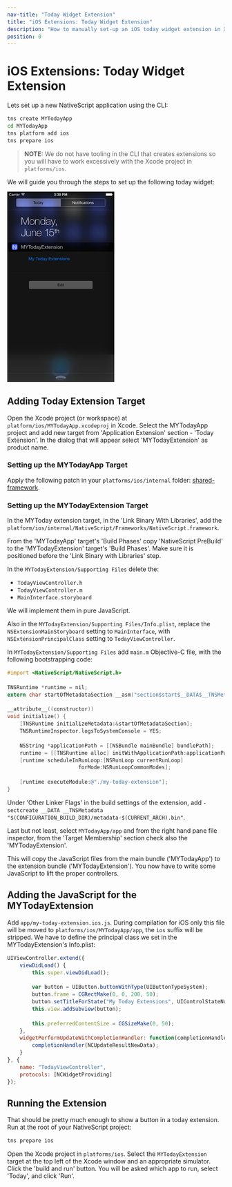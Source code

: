```yaml
---
nav-title: "Today Widget Extension"
title: "iOS Extensions: Today Widget Extension"
description: "How to manually set-up an iOS today widget extension in Xcode."
position: 0
---
```


# iOS Extensions: Today Widget Extension
Lets set up a new NativeScript application using the CLI:
```bash
tns create MYTodayApp
cd MYTodayApp
tns platform add ios
tns prepare ios
```

> **NOTE:** We do not have tooling in the CLI that creates extensions so you will have to work excessively with the Xcode project in `platforms/ios`.

We will guide you through the steps to set up the following today widget:

![TodayExtension-Button.png](TodayExtension-Button.png)

## Adding Today Extension Target
Open the Xcode project (or workspace) at `platform/ios/MYTodayApp.xcodeproj` in Xcode. Select the MYTodayApp project and add new target from 'Application Extension' section - 'Today Extension'. In the dialog that will appear select 'MYTodayExtension' as product name.

### Setting up the MYTodayApp Target
Apply the following patch in your `platforms/ios/internal` folder: [shared-framework](https://github.com/NativeScript/ios-runtime/compare/jasssonpet/shared-framework).

### Setting up the MYTodayExtension Target
In the MYToday extension target, in the 'Link Binary With Libraries', add the `platform/ios/internal/NativeScript/Frameworks/NativeScript.framework`.

From the 'MYTodayApp' target's 'Build Phases' copy 'NativeScript PreBuild' to the 'MYTodayExtension' target's 'Build Phases'. Make sure it is positioned before the 'Link Binary with Libraries' step.

In the `MYTodayExtension/Supporting Files` delete the:
 - `TodayViewController.h`
 - `TodayViewController.m`
 - `MainInterface.storyboard`

We will implement them in pure JavaScript.

Also in the `MYTodayExtension/Supporting Files/Info.plist`, replace the `NSExtensionMainStoryboard` setting to `MainInterface`, with `NSExtensionPrincipalClass` setting to `TodayViewController`.

In `MYTodayExtension/Supporting Files` add `main.m` Objective-C file, with the following bootstrapping code:
``` Objective-C
#import <NativeScript/NativeScript.h>

TNSRuntime *runtime = nil;
extern char startOfMetadataSection __asm("section$start$__DATA$__TNSMetadata");

__attribute__((constructor))
void initialize() {
    [TNSRuntime initializeMetadata:&startOfMetadataSection];
    TNSRuntimeInspector.logsToSystemConsole = YES;

    NSString *applicationPath = [[NSBundle mainBundle] bundlePath];
    runtime = [[TNSRuntime alloc] initWithApplicationPath:applicationPath];
    [runtime scheduleInRunLoop:[NSRunLoop currentRunLoop]
                       forMode:NSRunLoopCommonModes];

    [runtime executeModule:@"./my-today-extension"];
}
```

Under 'Other Linker Flags' in the build settings of the extension, add `-sectcreate __DATA __TNSMetadata "$(CONFIGURATION_BUILD_DIR)/metadata-$(CURRENT_ARCH).bin"`.

Last but not least, select `MYTodayApp/app` and from the right hand pane file inspector, from the 'Target Membership' section check also the 'MYTodayExtension'.

This will copy the JavaScript files from the main bundle ('MYTodayApp') to the extension bundle ('MYTodayExtension'). You now have to write some JavaScript to lift the proper controllers.

## Adding the JavaScript for the MYTodayExtension
Add `app/my-today-extension.ios.js`. During compilation for iOS only this file will be moved to `platforms/ios/MYTodayApp/app`, the `ios` suffix will be stripped. We have to define the principal class we set in the MYTodayExtension's Info.plist:

``` JavaScript
UIViewController.extend({
    viewDidLoad() {
        this.super.viewDidLoad();

        var button = UIButton.buttonWithType(UIButtonTypeSystem);
        button.frame = CGRectMake(0, 0, 200, 50);
        button.setTitleForState("My Today Extensions", UIControlStateNormal);
        this.view.addSubview(button);

        this.preferredContentSize = CGSizeMake(0, 50);
    },
    widgetPerformUpdateWithCompletionHandler: function(completionHandler) {
        completionHandler(NCUpdateResultNewData);
    }
}, {
    name: "TodayViewController",
    protocols: [NCWidgetProviding]
});
```

## Running the Extension
That should be pretty much enough to show a button in a today extension.
Run at the root of your NativeScript project:

```bash
tns prepare ios
```

Open the Xcode project in `platforms/ios`. Select the `MYTodayExtension` target at the top left of the Xcode window and an appropriate simulator. Click the 'build and run' button. You will be asked which app to run, select 'Today', and click 'Run'.
